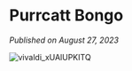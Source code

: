 # Purrcatt Bongo
*Published on August 27, 2023*

![vivaldi_xUAlUPKITQ](https://github.com/user-attachments/assets/37b35c54-8ded-48a3-8a5b-57da8a3206e9)
